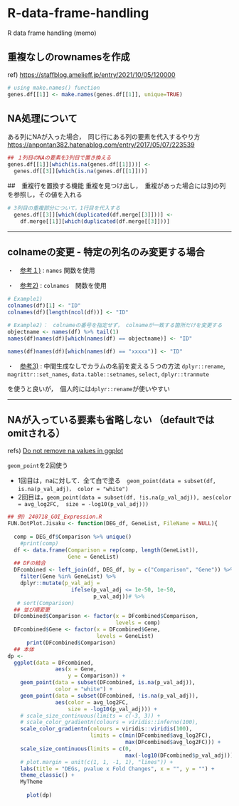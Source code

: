 # R-data-frame-handling
R data frame handling (memo)


##  <span style="color: `#007AFF`">重複なしのrownamesを作成</span>
ref) https://staffblog.amelieff.jp/entry/2021/10/05/120000

```r
# using make.names() function
genes.df[[1]] <- make.names(genes.df[[1]], unique=TRUE)
```

## NA処理について
ある列にNAが入った場合，　同じ行にある列の要素を代入するやり方 https://anpontan382.hatenablog.com/entry/2017/05/07/223539
```r
## １列目のNAの要素を3列目で置き換える
genes.df[[1]][which(is.na(genes.df[[1]]))] <-
  genes.df[[3]][which(is.na(genes.df[[1]]))]
```

##　重複行を置換する機能
重複を見つけ出し，　重複があった場合には別の列を参照し，その値を入れる
```r
# 3列目の重複部分について，1行目を代入する
  genes.df[[3]][which(duplicated(df.merge[[3]]))] <- 
    df.merge[[1]][which(duplicated(df.merge[[3]]))]
```

-------------------------------------

## colnameの変更 - 特定の列名のみ変更する場合

・　[参考１)](https://tips-r.blogspot.com/2018/02/r.html) : `names` 関数を使用

・　[参考2)](https://indenkun.hatenablog.com/entry/2020/06/20/202500) : `colnames`　関数を使用

```r
# Example1)
colnames(df)[1] <- "ID"
colnames(df)[length(ncol(df))] <- "ID"

# Example2)：　colnameの番号を指定せず， colnameが一致する箇所だけを変更する
objectname <- names(df) %>% tail(1)
names(df)names(df)[which(names(df) == objectname)] <- "ID"

names(df)names(df)[which(names(df) == "xxxxx")] <- "ID"

```

・　[参考3)](https://keachmurakami.github.io/2016/04/01/colnames.html) : 中間生成なしでカラムの名前を変える５つの方法
`dplyr::rename`, `magrittr::set_names`, `data.table::setnames`, `select`, `dplyr::tranmute`

を使うと良いが，　個人的には`dplyr::rename`が使いやすい


-------------------------------------
## NAが入っている要素も省略しない （defaultではomitされる）
refs) [Do not remove na values in ggplot](https://stackoverflow.com/questions/33501519/do-not-remove-na-values-in-ggplot)

`geom_point`を2回使う 
- 1回目は，naに対して．全て白で塗る　`geom_point(data = subset(df, is.na(p_val_adj)，
color = "white")`
- 2回目は，`geom_point(data = subset(df, !is.na(p_val_adj)),
 aes(color = avg_log2FC, 
size = -log10(p_val_adj)))`

                   
```r
## 例) 240718_GOI_Expression.R 
FUN.DotPlot.Jisaku <- function(DEG_df, GeneList, FileName = NULL){
  
  comp = DEG_df$Comparison %>% unique()
    #print(comp)
  df <- data.frame(Comparison = rep(comp, length(GeneList)),
                   Gene = GeneList)
  ## DFの結合
  DFcombined <- left_join(df, DEG_df, by = c("Comparison", "Gene")) %>% 
    filter(Gene %in% GeneList) %>% 
    dplyr::mutate(p_val_adj = 
                    ifelse(p_val_adj <= 1e-50, 1e-50,
                           p_val_adj))# %>% 
   # sort(Comparison)
  ## 並び順変更
  DFcombined$Comparison <- factor(x = DFcombined$Comparison,
                                  levels = comp)
  DFcombined$Gene <- factor(x = DFcombined$Gene,
                            levels = GeneList)  
      print(DFcombined$Comparison)
  ## 本体
dp <- 
  ggplot(data = DFcombined,
               aes(x = Gene,
                   y = Comparison)) + 
    geom_point(data = subset(DFcombined, is.na(p_val_adj)),
               color = "white") + 
    geom_point(data = subset(DFcombined, !is.na(p_val_adj)),
               aes(color = avg_log2FC,
                   size = -log10(p_val_adj))) +
    # scale_size_continuous(limits = c(-3, 3)) +
    # scale_color_gradientn(colours = viridis::inferno(100),
    scale_color_gradientn(colours = viridis::viridis(100),
                          limits = c(min(DFcombined$avg_log2FC), 
                                     max(DFcombined$avg_log2FC))) + 
    scale_size_continuous(limits = c(0, 
                                     max(-log10(DFcombined$p_val_adj)))) +
    # plot.margin = unit(c(1, 1, -1, 1), "lines")) + 
    labs(title = "DEGs, pvalue x Fold Changes", x = "", y = "") + 
    theme_classic() +
    MyTheme
  
      plot(dp)


```
